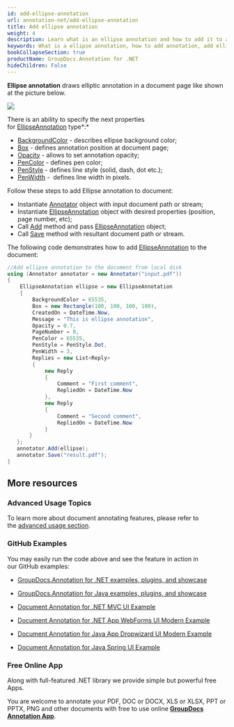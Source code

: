 ```yaml
---
id: add-ellipse-annotation
url: annotation-net/add-ellipse-annotation
title: Add ellipse annotation
weight: 4
description: Learn what is an ellipse annotation and how to add it to a document programmatically using GroupDocs.Annotation for .NET.
keywords: What is a ellipse annotation, how to add annotation, add ellipse annotation
bookCollapseSection: true
productName: GroupDocs.Annotation for .NET
hideChildren: False
---
```

**Ellipse annotation** draws elliptic annotation in a document page like shown at the picture below.

![](images/annotation-net/add-ellipse-annotation_0.png)

There is an ability to specify the next properties for [EllipseAnnotation](https://apireference.groupdocs.com/net/annotation/groupdocs.annotation.models.annotationmodels/ellipseannotation) type*:* 

*   [BackgroundColor](https://apireference.groupdocs.com/annotation/net/groupdocs.annotation.models.annotationmodels/areaannotation/properties/backgroundcolor) - describes ellipse background color;
*   [Box](https://apireference.groupdocs.com/annotation/net/groupdocs.annotation.models.annotationmodels/areaannotation/properties/box) - defines annotation position at document page;
*   [Opacity](https://apireference.groupdocs.com/annotation/net/groupdocs.annotation.models.annotationmodels/areaannotation/properties/opacity) - allows to set annotation opacity;
*   [PenColor](https://apireference.groupdocs.com/annotation/net/groupdocs.annotation.models.annotationmodels/areaannotation/properties/pencolor) - defines pen color;
*   [PenStyle](https://apireference.groupdocs.com/annotation/net/groupdocs.annotation.models.annotationmodels/areaannotation/properties/penstyle) - defines line style (solid, dash, dot etc.);
*   [PenWidth](https://apireference.groupdocs.com/annotation/net/groupdocs.annotation.models.annotationmodels/areaannotation/properties/penwidth) -  defines line width in pixels. 

Follow these steps to add Ellipse annotation to document:

*   Instantiate [Annotator](https://apireference.groupdocs.com/net/annotation/groupdocs.annotation/annotator) object with input document path or stream;
*   Instantiate [EllipseAnnotation](https://apireference.groupdocs.com/net/annotation/groupdocs.annotation.models.annotationmodels/ellipseannotation) object with desired properties (position, page number, etc);
*   Call [Add](https://apireference.groupdocs.com/net/annotation/groupdocs.annotation/annotator/methods/add) method and pass [EllipseAnnotation](https://apireference.groupdocs.com/net/annotation/groupdocs.annotation.models.annotationmodels/ellipseannotation) object;
*   Call [Save](https://apireference.groupdocs.com/net/annotation/groupdocs.annotation/annotator/methods/save/index) method with resultant document path or stream.

The following code demonstrates how to add [EllipseAnnotation](https://apireference.groupdocs.com/net/annotation/groupdocs.annotation.models.annotationmodels/ellipseannotation) to the document:

```csharp
//Add ellipse annotation to the document from local disk
using (Annotator annotator = new Annotator("input.pdf"))
{
	EllipseAnnotation ellipse = new EllipseAnnotation
    {
    	BackgroundColor = 65535,
        Box = new Rectangle(100, 100, 100, 100),
        CreatedOn = DateTime.Now,
        Message = "This is ellipse annotation",
        Opacity = 0.7,
        PageNumber = 0,
        PenColor = 65535,
        PenStyle = PenStyle.Dot,
        PenWidth = 3,
        Replies = new List<Reply>
        {
        	new Reply
            {
            	Comment = "First comment",
                RepliedOn = DateTime.Now
            },
            new Reply
            {
            	Comment = "Second comment",
                RepliedOn = DateTime.Now
            }
       }
   };
   annotator.Add(ellipse);
   annotator.Save("result.pdf");
}
```

## More resources

### Advanced Usage Topics

To learn more about document annotating features, please refer to the [advanced usage section](Advanced%2Busage.html).

### GitHub Examples

You may easily run the code above and see the feature in action in our GitHub examples:

*   [GroupDocs.Annotation for .NET examples, plugins, and showcase](https://github.com/groupdocs-annotation/GroupDocs.Annotation-for-.NET)
    
*   [GroupDocs.Annotation for Java examples, plugins, and showcase](https://github.com/groupdocs-annotation/GroupDocs.Annotation-for-Java)
    
*   [Document Annotation for .NET MVC UI Example](https://github.com/groupdocs-annotation/GroupDocs.Annotation-for-.NET-MVC) 
    
*   [Document Annotation for .NET App WebForms UI Modern Example](https://github.com/groupdocs-annotation/GroupDocs.Annotation-for-.NET-WebForms)
    
*   [Document Annotation for Java App Dropwizard UI Modern Example](https://github.com/groupdocs-annotation/GroupDocs.Annotation-for-Java-Dropwizard)
    
*   [Document Annotation for Java Spring UI Example](https://github.com/groupdocs-annotation/GroupDocs.Annotation-for-Java-Spring)
    

### Free Online App

Along with full-featured .NET library we provide simple but powerful free Apps.

You are welcome to annotate your PDF, DOC or DOCX, XLS or XLSX, PPT or PPTX, PNG and other documents with free to use online **[GroupDocs Annotation App](https://products.groupdocs.app/annotation)**.
